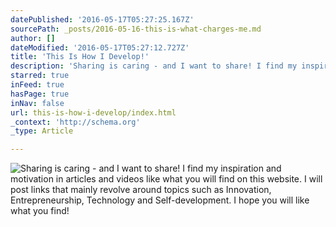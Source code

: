 ```yaml
---
datePublished: '2016-05-17T05:27:25.167Z'
sourcePath: _posts/2016-05-16-this-is-what-charges-me.md
author: []
dateModified: '2016-05-17T05:27:12.727Z'
title: 'This Is How I Develop!'
description: 'Sharing is caring - and I want to share! I find my inspiration and motivation in articles and videos like what you will find on this website. I will post links that mainly revolve around topics such as Innovation, Entrepreneurship, Technology and Self-development. I hope you will like what you find!'
starred: true
inFeed: true
hasPage: true
inNav: false
url: this-is-how-i-develop/index.html
_context: 'http://schema.org'
_type: Article

---
```

![Sharing is caring - and I want to share! I find my inspiration and motivation in articles and videos like what you will find on this website. I will post links that mainly revolve around topics such as Innovation, Entrepreneurship, Technology and Self-development. I hope you will like what you find!](https://the-grid-user-content.s3-us-west-2.amazonaws.com/bb02b10e-bc54-46e3-8451-2a86522c79e6.gif)